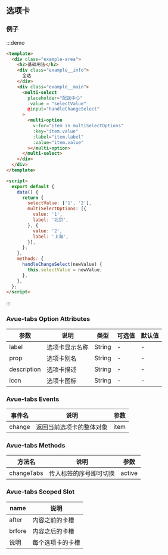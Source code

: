 <script>
  export default {
    data() {
      return {
        selectValue: ['1', '2'],
        multiSelectOptions: [{
          value: '1',
          label: '北京',
        }, {
          value: '2',
          label: '上海',
        }],
      };
    },
    methods: {
      handleChangeSelect(newValue) {
        this.selectValue = newValue;
      },
    },
  };
</script>
<style>
</style>
## 选项卡

### 例子

:::demo

```html
<template>
  <div class="example-area">
    <h2>基础用法</h2>
    <div class="example__info">
      全选
    </div>
    <div class="example__main">
      <multi-select
        placeholder="配送中心"
        :value = "selectValue"
        @input="handleChangeSelect"
      >
        <multi-option
          v-for="item in multiSelectOptions"
          :key="item.value"
          :label="item.label"
          :value="item.value"
        ></multi-option>
      </multi-select>
    </div>
  </div>
</template>

<script>
  export default {
    data() {
      return {
        selectValue: ['1', '2'],
        multiSelectOptions: [{
          value: '1',
          label: '北京',
        }, {
          value: '2',
          label: '上海',
        }],
      };
    },
    methods: {
      handleChangeSelect(newValue) {
        this.selectValue = newValue;
      },
    },
  };
</script>

```

:::

### Avue-tabs Option Attributes

| 参数        | 说明                                                            | 类型   | 可选值      | 默认值 |
| ----------- | --------------------------------------------------------------- | ------ | ----------- | ------ |
| label       | 选项卡显示名称                                                  | String | -           | -      |
| prop        | 选项卡别名                                                      | String | -           | -      |
| description | 选项卡描述                                                      | String | -           | -      |
| icon        | 选项卡图标                                                      | String | -           | -      |

### Avue-tabs Events

| 事件名 | 说明                          | 参数 |
| ------ | ----------------------------- | ---- |
| change | 返回当前选项卡的整体对象      | item |


### Avue-tabs Methods

| 方法名 | 说明	 | 参数 |
| ------ | ----------------- |----------- |
|changeTabs|传入标签的序号即可切换|active|

### Avue-tabs Scoped Slot

| name   | 说明                          |
| ------ | ----------------------------- |
| after  | 内容之前的卡槽                |
| brfore | 内容之后的卡槽                |
| 说明   | 每个选项卡的卡槽               |

